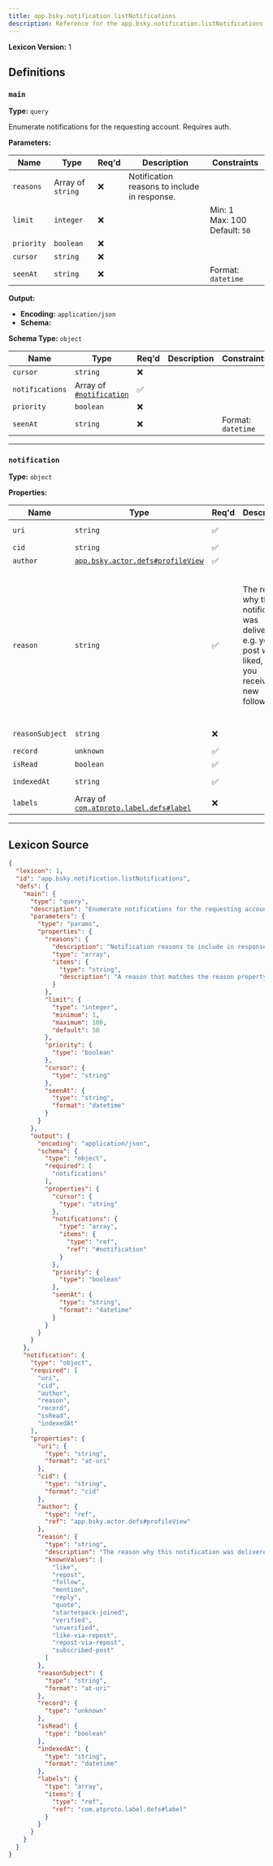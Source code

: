 ```yaml
---
title: app.bsky.notification.listNotifications
description: Reference for the app.bsky.notification.listNotifications lexicon
---
```

**Lexicon Version:** 1

## Definitions

<a name="main"></a>
### `main`

**Type:** `query`

Enumerate notifications for the requesting account. Requires auth.

**Parameters:**

| Name | Type | Req'd  | Description | Constraints |
|------|------|----------|-------------|-------------|
| `reasons` | Array of `string` | ❌  | Notification reasons to include in response. |  |
| `limit` | `integer` | ❌  |  | Min: 1<br/>Max: 100<br/>Default: `50` |
| `priority` | `boolean` | ❌  |  |  |
| `cursor` | `string` | ❌  |  |  |
| `seenAt` | `string` | ❌  |  | Format: `datetime` |
**Output:**

- **Encoding:** `application/json`
- **Schema:**

**Schema Type:** `object`

| Name | Type | Req'd  | Description | Constraints |
|------|------|----------|-------------|-------------|
| `cursor` | `string` | ❌  |  |  |
| `notifications` | Array of [`#notification`](#notification) | ✅  |  |  |
| `priority` | `boolean` | ❌  |  |  |
| `seenAt` | `string` | ❌  |  | Format: `datetime` |

---

<a name="notification"></a>
### `notification`

**Type:** `object`

**Properties:**

| Name | Type | Req'd  | Description | Constraints |
|------|------|----------|-------------|-------------|
| `uri` | `string` | ✅  |  | Format: `at-uri` |
| `cid` | `string` | ✅  |  | Format: `cid` |
| `author` | [`app.bsky.actor.defs#profileView`](/lexicons/app/bsky/actor/defs#profileView) | ✅  |  |  |
| `reason` | `string` | ✅  | The reason why this notification was delivered - e.g. your post was liked, or you received a new follower. | Known Values: `like`, `repost`, `follow`, `mention`, `reply`, `quote`, `starterpack-joined`, `verified`, `unverified`, `like-via-repost`, `repost-via-repost`, `subscribed-post` |
| `reasonSubject` | `string` | ❌  |  | Format: `at-uri` |
| `record` | `unknown` | ✅  |  |  |
| `isRead` | `boolean` | ✅  |  |  |
| `indexedAt` | `string` | ✅  |  | Format: `datetime` |
| `labels` | Array of [`com.atproto.label.defs#label`](/lexicons/com/atproto/label/defs#label) | ❌  |  |  |

---

## Lexicon Source
```json
{
  "lexicon": 1,
  "id": "app.bsky.notification.listNotifications",
  "defs": {
    "main": {
      "type": "query",
      "description": "Enumerate notifications for the requesting account. Requires auth.",
      "parameters": {
        "type": "params",
        "properties": {
          "reasons": {
            "description": "Notification reasons to include in response.",
            "type": "array",
            "items": {
              "type": "string",
              "description": "A reason that matches the reason property of #notification."
            }
          },
          "limit": {
            "type": "integer",
            "minimum": 1,
            "maximum": 100,
            "default": 50
          },
          "priority": {
            "type": "boolean"
          },
          "cursor": {
            "type": "string"
          },
          "seenAt": {
            "type": "string",
            "format": "datetime"
          }
        }
      },
      "output": {
        "encoding": "application/json",
        "schema": {
          "type": "object",
          "required": [
            "notifications"
          ],
          "properties": {
            "cursor": {
              "type": "string"
            },
            "notifications": {
              "type": "array",
              "items": {
                "type": "ref",
                "ref": "#notification"
              }
            },
            "priority": {
              "type": "boolean"
            },
            "seenAt": {
              "type": "string",
              "format": "datetime"
            }
          }
        }
      }
    },
    "notification": {
      "type": "object",
      "required": [
        "uri",
        "cid",
        "author",
        "reason",
        "record",
        "isRead",
        "indexedAt"
      ],
      "properties": {
        "uri": {
          "type": "string",
          "format": "at-uri"
        },
        "cid": {
          "type": "string",
          "format": "cid"
        },
        "author": {
          "type": "ref",
          "ref": "app.bsky.actor.defs#profileView"
        },
        "reason": {
          "type": "string",
          "description": "The reason why this notification was delivered - e.g. your post was liked, or you received a new follower.",
          "knownValues": [
            "like",
            "repost",
            "follow",
            "mention",
            "reply",
            "quote",
            "starterpack-joined",
            "verified",
            "unverified",
            "like-via-repost",
            "repost-via-repost",
            "subscribed-post"
          ]
        },
        "reasonSubject": {
          "type": "string",
          "format": "at-uri"
        },
        "record": {
          "type": "unknown"
        },
        "isRead": {
          "type": "boolean"
        },
        "indexedAt": {
          "type": "string",
          "format": "datetime"
        },
        "labels": {
          "type": "array",
          "items": {
            "type": "ref",
            "ref": "com.atproto.label.defs#label"
          }
        }
      }
    }
  }
}
```
